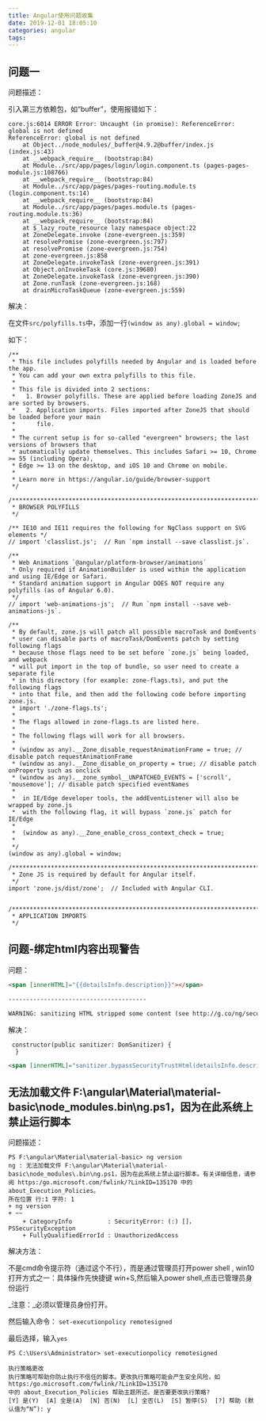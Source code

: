 ```yaml
---
title: Angular使用问题收集
date: 2019-12-01 18:05:10
categories: angular
tags:
---
```


## 问题一

问题描述：

引入第三方依赖包，如“buffer”，使用报错如下：

    core.js:6014 ERROR Error: Uncaught (in promise): ReferenceError: global is not defined
    ReferenceError: global is not defined
        at Object../node_modules/_buffer@4.9.2@buffer/index.js (index.js:43)
        at __webpack_require__ (bootstrap:84)
        at Module../src/app/pages/login/login.component.ts (pages-pages-module.js:108766)
        at __webpack_require__ (bootstrap:84)
        at Module../src/app/pages/pages-routing.module.ts (login.component.ts:14)
        at __webpack_require__ (bootstrap:84)
        at Module../src/app/pages/pages.module.ts (pages-routing.module.ts:36)
        at __webpack_require__ (bootstrap:84)
        at $_lazy_route_resource lazy namespace object:22
        at ZoneDelegate.invoke (zone-evergreen.js:359)
        at resolvePromise (zone-evergreen.js:797)
        at resolvePromise (zone-evergreen.js:754)
        at zone-evergreen.js:858
        at ZoneDelegate.invokeTask (zone-evergreen.js:391)
        at Object.onInvokeTask (core.js:39680)
        at ZoneDelegate.invokeTask (zone-evergreen.js:390)
        at Zone.runTask (zone-evergreen.js:168)
        at drainMicroTaskQueue (zone-evergreen.js:559)


解决：

在文件`src/polyfills.ts`中，添加一行`(window as any).global = window;`

如下：

    /**
     * This file includes polyfills needed by Angular and is loaded before the app.
     * You can add your own extra polyfills to this file.
     *
     * This file is divided into 2 sections:
     *   1. Browser polyfills. These are applied before loading ZoneJS and are sorted by browsers.
     *   2. Application imports. Files imported after ZoneJS that should be loaded before your main
     *      file.
     *
     * The current setup is for so-called "evergreen" browsers; the last versions of browsers that
     * automatically update themselves. This includes Safari >= 10, Chrome >= 55 (including Opera),
     * Edge >= 13 on the desktop, and iOS 10 and Chrome on mobile.
     *
     * Learn more in https://angular.io/guide/browser-support
     */
    
    /***************************************************************************************************
     * BROWSER POLYFILLS
     */
    
    /** IE10 and IE11 requires the following for NgClass support on SVG elements */
    // import 'classlist.js';  // Run `npm install --save classlist.js`.
    
    /**
     * Web Animations `@angular/platform-browser/animations`
     * Only required if AnimationBuilder is used within the application and using IE/Edge or Safari.
     * Standard animation support in Angular DOES NOT require any polyfills (as of Angular 6.0).
     */
    // import 'web-animations-js';  // Run `npm install --save web-animations-js`.
    
    /**
     * By default, zone.js will patch all possible macroTask and DomEvents
     * user can disable parts of macroTask/DomEvents patch by setting following flags
     * because those flags need to be set before `zone.js` being loaded, and webpack
     * will put import in the top of bundle, so user need to create a separate file
     * in this directory (for example: zone-flags.ts), and put the following flags
     * into that file, and then add the following code before importing zone.js.
     * import './zone-flags.ts';
     *
     * The flags allowed in zone-flags.ts are listed here.
     *
     * The following flags will work for all browsers.
     *
     * (window as any).__Zone_disable_requestAnimationFrame = true; // disable patch requestAnimationFrame
     * (window as any).__Zone_disable_on_property = true; // disable patch onProperty such as onclick
     * (window as any).__zone_symbol__UNPATCHED_EVENTS = ['scroll', 'mousemove']; // disable patch specified eventNames
     *
     *  in IE/Edge developer tools, the addEventListener will also be wrapped by zone.js
     *  with the following flag, it will bypass `zone.js` patch for IE/Edge
     *
     *  (window as any).__Zone_enable_cross_context_check = true;
     *
     */
    (window as any).global = window;
    
    /***************************************************************************************************
     * Zone JS is required by default for Angular itself.
     */
    import 'zone.js/dist/zone';  // Included with Angular CLI.
    
    
    /***************************************************************************************************
     * APPLICATION IMPORTS
     */

## 问题-绑定html内容出现警告

问题：

```html
<span [innerHTML]="{{detailsInfo.description}}"></span>

---------------------------------------

WARNING: sanitizing HTML stripped some content (see http://g.co/ng/security#xss).
```

解决：

```text
 constructor(public sanitizer: DomSanitizer) {
  }
```
```html
<span [innerHTML]="sanitizer.bypassSecurityTrustHtml(detailsInfo.description)"></span>
```

## 无法加载文件 F:\angular\Material\material-basic\node_modules\.bin\ng.ps1，因为在此系统上禁止运行脚本

问题描述：

```shell
PS F:\angular\Material\material-basic> ng version
ng : 无法加载文件 F:\angular\Material\material-basic\node_modules\.bin\ng.ps1，因为在此系统上禁止运行脚本。有关详细信息，请参阅 https:/go.microsoft.com/fwlink/?LinkID=135170 中的 about_Execution_Policies。
所在位置 行:1 字符: 1
+ ng version
+ ~~
    + CategoryInfo          : SecurityError: (:) []，PSSecurityException
    + FullyQualifiedErrorId : UnauthorizedAccess
```

解决方法：

不是cmd命令提示符（通过这个不行），而是通过管理员打开power shell , win10打开方式之一：具体操作先快捷键 win+S,然后输入power shell,点击已管理员身份运行

_注意：_必须以管理员身份打开。

然后输入命令：
`set-executionpolicy remotesigned`

最后选择，输入`yes`

```shell
PS C:\Users\Administrator> set-executionpolicy remotesigned

执行策略更改
执行策略可帮助你防止执行不信任的脚本。更改执行策略可能会产生安全风险，如 https:/go.microsoft.com/fwlink/?LinkID=135170
中的 about_Execution_Policies 帮助主题所述。是否要更改执行策略?
[Y] 是(Y)  [A] 全是(A)  [N] 否(N)  [L] 全否(L)  [S] 暂停(S)  [?] 帮助 (默认值为“N”): y
```

